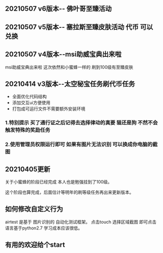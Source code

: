 ## 20210507 v6版本-- 佛叶哥至臻活动

## 20210507 v5版本-- 塞拉斯至臻皮肤活动 代币 可以兑换

## 20210507 v4版本--msi助威宝典出来啦

msi助威宝典出来啦 这次依然和小蜜蜂一样的 刷到100级有至臻皮肤



## 20210414 v3版本--太空秘宝任务刷代币任务

- 全面优化代码结构
- 添加交互ui方便使用
- 打包成可运行文件不需要额外安装环境

### 1.特别提示 买了通行证之后记得去选择律动的真要 猫还是狗 不然不会触发特殊的奖励任务

### 2.使用管理员权限运行即可 如果有图片无法识别 可以换成你电脑的截图



## 20210405更新

关于小蜜蜂的阶段已经完成 本人也是勉强挂到了100级。

这个阶段也算完成，后面估计等明年的刷等级任务再出来更新版本。


## 如何修改自定义行为

airtest 是基于 图片识别的 自动化测试框架。
点击touch 选择区域截图 即可点击
语言基于python2.7 学习成本应该很低。


## 有用的欢迎给个start
